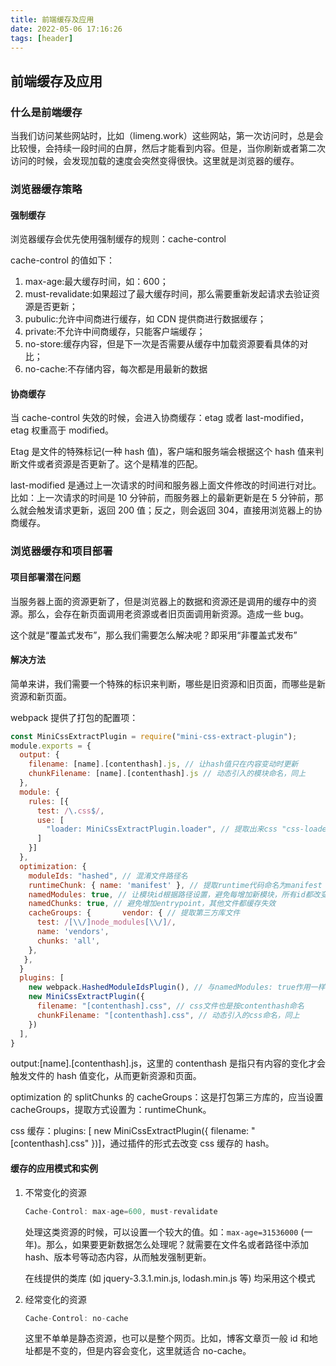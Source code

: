 ```yaml
---
title: 前端缓存及应用
date: 2022-05-06 17:16:26
tags: [header]
---
```


<meta name="referrer" content="no-referrer"/>

## 前端缓存及应用

### 什么是前端缓存

当我们访问某些网站时，比如（limeng.work）这些网站，第一次访问时，总是会比较慢，会持续一段时间的白屏，然后才能看到内容。但是，当你刷新或者第二次访问的时候，会发现加载的速度会突然变得很快。这里就是浏览器的缓存。

<!-- more -->

### 浏览器缓存策略

#### 强制缓存

浏览器缓存会优先使用强制缓存的规则：cache-control

cache-control 的值如下：

1. max-age:最大缓存时间，如：600；
2. must-revalidate:如果超过了最大缓存时间，那么需要重新发起请求去验证资源是否更新；
3. pubulic:允许中间商进行缓存，如 CDN 提供商进行数据缓存；
4. private:不允许中间商缓存，只能客户端缓存；
5. no-store:缓存内容，但是下一次是否需要从缓存中加载资源要看具体的对比；
6. no-cache:不存储内容，每次都是用最新的数据

#### 协商缓存

当 cache-control 失效的时候，会进入协商缓存：etag 或者 last-modified，etag 权重高于 modified。

Etag 是文件的特殊标记(一种 hash 值)，客户端和服务端会根据这个 hash 值来判断文件或者资源是否更新了。这个是精准的匹配。

last-modified 是通过上一次请求的时间和服务器上面文件修改的时间进行对比。比如：上一次请求的时间是 10 分钟前，而服务器上的最新更新是在 5 分钟前，那么就会触发请求更新，返回 200 值；反之，则会返回 304，直接用浏览器上的协商缓存。

### 浏览器缓存和项目部署

#### 项目部署潜在问题

当服务器上面的资源更新了，但是浏览器上的数据和资源还是调用的缓存中的资源。那么，会存在新页面调用老资源或者旧页面调用新资源。造成一些 bug。

这个就是“覆盖式发布”，那么我们需要怎么解决呢？即采用“非覆盖式发布”

#### 解决方法

简单来讲，我们需要一个特殊的标识来判断，哪些是旧资源和旧页面，而哪些是新资源和新页面。

webpack 提供了打包的配置项：

```js
const MiniCssExtractPlugin = require("mini-css-extract-plugin");
module.exports = {
  output: {
    filename: [name].[contenthash].js, // 让hash值只在内容变动时更新
    chunkFilename: [name].[contenthash].js // 动态引入的模块命名，同上
  },
  module: {
    rules: [{
      test: /\.css$/,
      use: [
        "loader: MiniCssExtractPlugin.loader", // 提取出来css "css-loader"
      ]
    }]
  },
  optimization: {
    moduleIds: "hashed", // 混淆文件路径名
    runtimeChunk: { name: 'manifest' }, // 提取runtime代码命名为manifest
    namedModules: true, // 让模块id根据路径设置，避免每增加新模块，所有id都改变，造成缓存失效的情况
    namedChunks: true, // 避免增加entrypoint，其他文件都缓存失效
    cacheGroups: {       vendor: { // 提取第三方库文件
      test: /[\\/]node_modules[\\/]/,
      name: 'vendors',
      chunks: 'all',
    },
   },
  }
  plugins: [
    new webpack.HashedModuleIdsPlugin(), // 与namedModules: true作用一样
    new MiniCssExtractPlugin({
      filename: "[contenthash].css", // css文件也是按contenthash命名
      chunkFilename: "[contenthash].css", // 动态引入的css命名，同上
    })
  ],
}
```

output:[name].[contenthash].js，这里的 contenthash 是指只有内容的变化才会触发文件的 hash 值变化，从而更新资源和页面。

optimization 的 splitChunks 的 cacheGroups：这是打包第三方库的，应当设置 cacheGroups，提取方式设置为：runtimeChunk。

css 缓存：plugins: [ new MiniCssExtractPlugin({ filename: "[contenthash].css" })]，通过插件的形式去改变 css 缓存的 hash。

#### 缓存的应用模式和实例

1. 不常变化的资源

   ```js
   Cache-Control: max-age=600, must-revalidate
   ```

   处理这类资源的时候，可以设置一个较大的值。如：`max-age=31536000` (一年)。那么，如果要更新数据怎么处理呢？就需要在文件名或者路径中添加 hash、版本号等动态内容，从而触发强制更新。

   在线提供的类库 (如 jquery-3.3.1.min.js, lodash.min.js 等) 均采用这个模式

2. 经常变化的资源

   ```js
   Cache-Control: no-cache
   ```

   这里不单单是静态资源，也可以是整个网页。比如，博客文章页一般 id 和地址都是不变的，但是内容会变化，这里就适合 no-cache。
